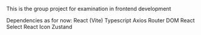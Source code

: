 This is the group project for examination in frontend development


Dependencies as for now:
React (Vite)
Typescript 
Axios
Router DOM
React Select
React Icon
Zustand
